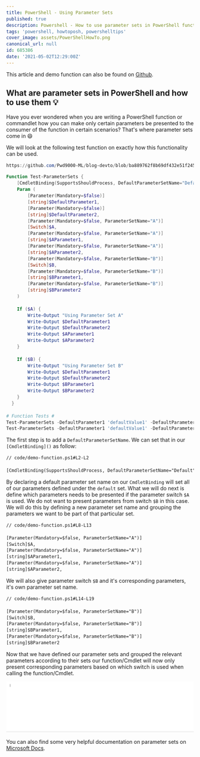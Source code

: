 ```yaml
---
title: PowerShell - Using Parameter Sets
published: true
description: Powershell - How to use parameter sets in PowerShell functions
tags: 'powershell, howtoposh, powershelltips'
cover_image: assets/PowerShellHowTo.png
canonical_url: null
id: 685386
date: '2021-05-02T12:29:00Z'
---
```


This article and demo function can also be found on [Github](https://github.com/Pwd9000-ML/blog-devto/tree/master/posts/Powershell-Using-Parameter-Sets/code).

## What are parameter sets in PowerShell and how to use them :bulb:

Have you ever wondered when you are writing a PowerShell function or commandlet how you can make only certain parameters be presented to the consumer of the function in certain scenarios? That's where parameter sets come in :smile:

We will look at the following test function on exactly how this functionality can be used.

```powershell
https://github.com/Pwd9000-ML/blog-devto/blob/ba889762f8b69df432e51f245aefded200482924/posts/Powershell-Using-Parameter-Sets/code/demo-function.ps1
```

```powershell
Function Test-ParameterSets {
    [CmdletBinding(SupportsShouldProcess, DefaultParameterSetName="Default")]
    Param (
        [Parameter(Mandatory=$false)]
        [string]$DefaultParameter1,
        [Parameter(Mandatory=$false)]
        [string]$DefaultParameter2,
        [Parameter(Mandatory=$false, ParameterSetName="A")]
        [Switch]$A,
        [Parameter(Mandatory=$false, ParameterSetName="A")]
        [string]$AParameter1,
        [Parameter(Mandatory=$false, ParameterSetName="A")]
        [string]$AParameter2,
        [Parameter(Mandatory=$false, ParameterSetName="B")]
        [Switch]$B,
        [Parameter(Mandatory=$false, ParameterSetName="B")]
        [string]$BParameter1,
        [Parameter(Mandatory=$false, ParameterSetName="B")]
        [string]$BParameter2
    )
  
    If ($A) {
        Write-Output "Using Parameter Set A"
        Write-Output $DefaultParameter1
        Write-Output $DefaultParameter2
        Write-Output $AParameter1
        Write-Output $AParameter2
    }

    If ($B) {
        Write-Output "Using Parameter Set B"
        Write-Output $DefaultParameter1
        Write-Output $DefaultParameter2
        Write-Output $BParameter1
        Write-Output $BParameter2
    }
  }

# Function Tests #
Test-ParameterSets -DefaultParameter1 'defaultValue1' -DefaultParameter2 'defaultValue2' -A -AParameter1 'valueA1' -AParameter2 'valueA2'
Test-ParameterSets -DefaultParameter1 'defaultValue1' -DefaultParameter2 'defaultValue2' -B -BParameter1 'valueB1' -BParameter2 'valueB2'
```

The first step is to add a `DefaultParameterSetName`. We can set that in our `[CmdletBinding]()` as follow:

```txt
// code/demo-function.ps1#L2-L2

[CmdletBinding(SupportsShouldProcess, DefaultParameterSetName="Default")]
```

By declaring a default parameter set name on our `CmdletBinding` will set all of our parameters defined under the `default` set. What we will do next is define which parameters needs to be presented if the parameter switch `$A` is used. We do not want to present parameters from switch `$B` in this case. We will do this by defining a new parameter set name and grouping the parameters we want to be part of that particular set.

```txt
// code/demo-function.ps1#L8-L13

[Parameter(Mandatory=$false, ParameterSetName="A")]
[Switch]$A,
[Parameter(Mandatory=$false, ParameterSetName="A")]
[string]$AParameter1,
[Parameter(Mandatory=$false, ParameterSetName="A")]
[string]$AParameter2,
```

We will also give parameter switch `$B` and it's corresponding parameters, it's own parameter set name.

```txt
// code/demo-function.ps1#L14-L19

[Parameter(Mandatory=$false, ParameterSetName="B")]
[Switch]$B,
[Parameter(Mandatory=$false, ParameterSetName="B")]
[string]$BParameter1,
[Parameter(Mandatory=$false, ParameterSetName="B")]
[string]$BParameter2
```

Now that we have defined our parameter sets and grouped the relevant parameters according to their sets our function/Cmdlet will now only present corresponding parameters based on which switch is used when calling the function/Cmdlet.

![testFunctionAnimation](./assets/TestFunctionAnimation.gif)

You can also find some very helpful documentation on parameter sets on [Microsoft Docs](https://docs.microsoft.com/en-us/powershell/module/microsoft.powershell.core/about/about_parameter_sets?view=powershell-7.1).
